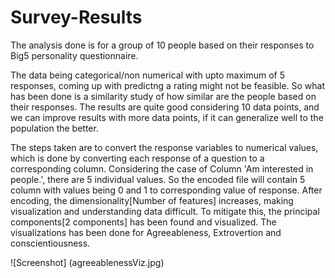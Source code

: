 # Survey-Results

The analysis done is for a group of 10 people based on their responses to Big5 personality questionnaire.

The data being categorical/non numerical with upto maximum of 5 responses, coming up with predictng a rating might not be feasible. So what has been done is a 
similarity study of how similar are the people based on their responses. The results are quite good considering 10 data points, and we can improve results with 
more data points, if it can generalize well to the population the better.

The steps taken are to convert the response variables to numerical values, which is done by converting each response of a question to a corresponding column. 
  Considering the case of Column 'Am interested in people.', there are 5 individual values. So the encoded file will contain 5 column with values being 0 and 1 
to corresponding value of response.
  After encoding, the dimensionality[Number of features] increases, making visualization and understanding data difficult. To mitigate this, the principal 
components[2 components] has been found and visualized. The visualizations has been done for Agreeableness, Extrovertion and conscientiousness.

![Screenshot] (agreeablenessViz.jpg)
